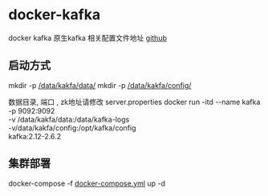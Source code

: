 # docker-kafka
docker kafka
原生kafka
相关配置文件地址
[github](https://github.com/hjl2626/docker-kafka)

## 启动方式
mkdir -p [/data/kakfa/data/](https://github.com/hjl2626/docker-kafka/tree/master/data/kafka)
mkdir -p [/data/kakfa/config/](https://github.com/hjl2626/docker-kafka/tree/master/data/kafka)


数据目录, 端口 , zk地址请修改 server.properties
docker run -itd --name kafka \
-p 9092:9092 \
-v /data/kakfa/data:/data/kafka-logs \
-v/data/kakfa/config:/opt/kafka/config \
kafka:2.12-2.6.2



## 集群部署

docker-compose -f [docker-compose.yml](https://github.com/hjl2626/docker-kafka/blob/master/docker-compose.yml) up -d